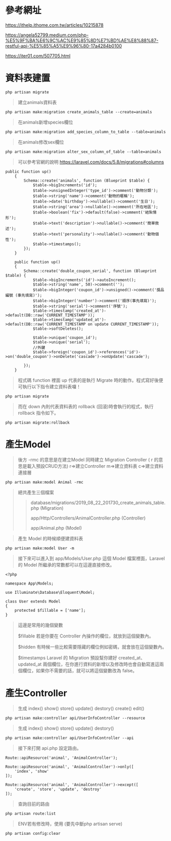 # 參考網址

https://ithelp.ithome.com.tw/articles/10215878

https://angela52799.medium.com/php-%E5%9F%BA%E6%9C%AC%E9%85%8D%E7%BD%AE%E8%88%87-restful-api-%E5%85%A5%E9%96%80-17a4284b0100

https://iter01.com/507705.html

# 資料表建置
```
php artisan migrate
```
> 建立animals資料表
```
php artisan make:migration create_animals_table --create=animals
```
> 在animals新增species欄位
```
php artisan make:migration add_species_column_to_table --table=animals
```
> 在animals修改sex欄位
```
php artisan make:migration alter_sex_column_of_table --table=animals
```
> 可以參考官網的說明 https://laravel.com/docs/5.8/migrations#columns

```
public function up()
    {
        Schema::create('animals', function (Blueprint $table) {
            $table->bigIncrements('id');
            $table->unsignedInteger('type_id')->comment('動物分類');
            $table->string('name')->comment('動物的暱稱');
            $table->date('birthday')->nullable()->comment('生日');
            $table->string('area')->nullable()->comment('所在地區');
            $table->boolean('fix')->default(false)->comment('結紮情形');
            $table->text('description')->nullable()->comment('簡單敘述');
            $table->text('personality')->nullable()->comment('動物個性');
            $table->timestamps();
        });
    }
```
```
    public function up()
    {
        Schema::create('double_coupon_serial', function (Blueprint $table) {
            $table->bigIncrements('id')->autoIncrement();
            $table->string('name', 50)->comment('');
            $table->bigInteger('coupon_id')->unsigned()->comment('獎品編號 (事先填寫)');
            $table->bigInteger('number')->comment('順序(事先填寫)');
            $table->string('serial')->comment('序號');
            $table->timestamp('created_at')->default(DB::raw('CURRENT_TIMESTAMP'));
            $table->timestamp('updated_at')->default(DB::raw('CURRENT_TIMESTAMP on update CURRENT_TIMESTAMP'));
            $table->softDeletes();

            $table->unique('coupon_id');
            $table->unique('serial');
            //外鍵
            $table->foreign('coupon_id')->references('id')->on('double_coupon')->onDelete('cascade')->onUpdate('cascade');

        });
    }
```

> 程式碼 function 裡面 up 代表的是執行 Migrate 時的動作。程式寫好後便可執行以下指令建立資料表囉！
```
php artisan migrate
```

> 而在 down 內則代表資料表的 rollback (回滾)時會執行的程式，執行 rollback 指令如下。
```
php artisan migrate:rollback
```
    
# 產生Model
> 後方 -rmc 的意思是在建立Model 同時建立 Migration Controller ( r 的意思是載入預設CRUD方法)
> r=>建立Controller
> m=>建立資料表
> c=>建立資料連接層
```
php artisan make:model Animal -rmc
```
> 總共產生三個檔案
> 
>> database/migrations/2019_08_22_201730_create_animals_table.php (Migration)
>> 
>> app/Http/Controllers/AnimalController.php (Controller)
>> 
>> app/Animal.php (Model)

>產生 Model 的時候順便建資料表
```
php artisan make:model User -m
```
>接下來可以進入到 app/Models/User.php 這個 Model 檔案裡面，Laravel 的 Model 所繼承的常數都可以在這邊直接修改。
```
<?php

namespace App\Models;

use Illuminate\Database\Eloquent\Model;

class User extends Model
{
    protected $fillable = ['name'];
}
```
>這邊是常用的幾個變數
>
>$fillable 若是你要在 Controller 內操作的欄位，就放到這個變數內。
>
>$hidden 有時候一些比較需要隱藏的欄位例如密碼，就會放在這個變數內。
>
>$timestamps Laravel 的 Migration 預設幫你建好 created_at、updated_at 兩個欄位，在你進行資料的新增以及修改時也會自動寫進這兩個欄位，如果你不需要的話，就可以將這個變數改為 false。


# 產生Controller
> 生成 index() show() store() update() destory() create() edit()
```
php artisan make:controller api/UserInfoController --resource
```

> 生成 index() show() store() update() destory()
```
php artisan make:controller api/UserInfoController --api
```

> 接下來打開 api.php 設定路由。
```
Route::apiResource('animal', 'AnimalController');

Route::apiResource('animal', 'AnimalController')->only([
    'index', 'show'
]);

Route::apiResource('animal', 'AnimalController')->except([
    'create', 'store', 'update', 'destroy'
]);
```
> 查詢目前的路由
```
php artisan route:list
```

> ENV若有修改時，使用 (要先中斷php artisan serve)
```
php artisan config:clear
```


